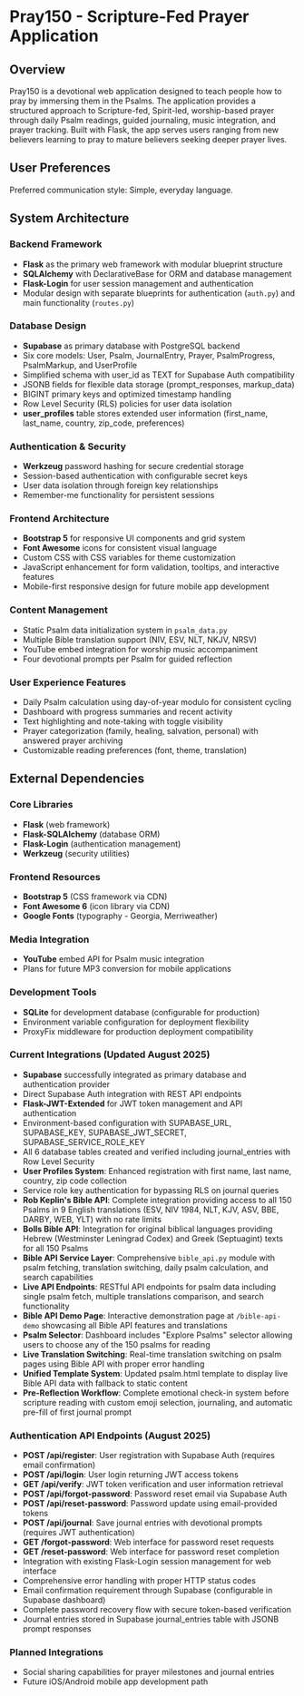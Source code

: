 # Pray150 - Scripture-Fed Prayer Application

## Overview

Pray150 is a devotional web application designed to teach people how to pray by immersing them in the Psalms. The application provides a structured approach to Scripture-fed, Spirit-led, worship-based prayer through daily Psalm readings, guided journaling, music integration, and prayer tracking. Built with Flask, the app serves users ranging from new believers learning to pray to mature believers seeking deeper prayer lives.

## User Preferences

Preferred communication style: Simple, everyday language.

## System Architecture

### Backend Framework
- **Flask** as the primary web framework with modular blueprint structure
- **SQLAlchemy** with DeclarativeBase for ORM and database management
- **Flask-Login** for user session management and authentication
- Modular design with separate blueprints for authentication (`auth.py`) and main functionality (`routes.py`)

### Database Design
- **Supabase** as primary database with PostgreSQL backend 
- Six core models: User, Psalm, JournalEntry, Prayer, PsalmProgress, PsalmMarkup, and UserProfile
- Simplified schema with user_id as TEXT for Supabase Auth compatibility
- JSONB fields for flexible data storage (prompt_responses, markup_data)
- BIGINT primary keys and optimized timestamp handling
- Row Level Security (RLS) policies for user data isolation
- **user_profiles** table stores extended user information (first_name, last_name, country, zip_code, preferences)

### Authentication & Security
- **Werkzeug** password hashing for secure credential storage
- Session-based authentication with configurable secret keys
- User data isolation through foreign key relationships
- Remember-me functionality for persistent sessions

### Frontend Architecture
- **Bootstrap 5** for responsive UI components and grid system
- **Font Awesome** icons for consistent visual language
- Custom CSS with CSS variables for theme customization
- JavaScript enhancement for form validation, tooltips, and interactive features
- Mobile-first responsive design for future mobile app development

### Content Management
- Static Psalm data initialization system in `psalm_data.py`
- Multiple Bible translation support (NIV, ESV, NLT, NKJV, NRSV)
- YouTube embed integration for worship music accompaniment
- Four devotional prompts per Psalm for guided reflection

### User Experience Features
- Daily Psalm calculation using day-of-year modulo for consistent cycling
- Dashboard with progress summaries and recent activity
- Text highlighting and note-taking with toggle visibility
- Prayer categorization (family, healing, salvation, personal) with answered prayer archiving
- Customizable reading preferences (font, theme, translation)

## External Dependencies

### Core Libraries
- **Flask** (web framework)
- **Flask-SQLAlchemy** (database ORM)
- **Flask-Login** (authentication management)
- **Werkzeug** (security utilities)

### Frontend Resources
- **Bootstrap 5** (CSS framework via CDN)
- **Font Awesome 6** (icon library via CDN)
- **Google Fonts** (typography - Georgia, Merriweather)

### Media Integration
- **YouTube** embed API for Psalm music integration
- Plans for future MP3 conversion for mobile applications

### Development Tools
- **SQLite** for development database (configurable for production)
- Environment variable configuration for deployment flexibility
- ProxyFix middleware for production deployment compatibility

### Current Integrations (Updated August 2025)
- **Supabase** successfully integrated as primary database and authentication provider
- Direct Supabase Auth integration with REST API endpoints
- **Flask-JWT-Extended** for JWT token management and API authentication
- Environment-based configuration with SUPABASE_URL, SUPABASE_KEY, SUPABASE_JWT_SECRET, SUPABASE_SERVICE_ROLE_KEY
- All 6 database tables created and verified including journal_entries with Row Level Security
- **User Profiles System**: Enhanced registration with first name, last name, country, zip code collection
- Service role key authentication for bypassing RLS on journal queries
- **Rob Keplin's Bible API**: Complete integration providing access to all 150 Psalms in 9 English translations (ESV, NIV 1984, NLT, KJV, ASV, BBE, DARBY, WEB, YLT) with no rate limits
- **Bolls Bible API**: Integration for original biblical languages providing Hebrew (Westminster Leningrad Codex) and Greek (Septuagint) texts for all 150 Psalms
- **Bible API Service Layer**: Comprehensive `bible_api.py` module with psalm fetching, translation switching, daily psalm calculation, and search capabilities
- **Live API Endpoints**: RESTful API endpoints for psalm data including single psalm fetch, multiple translations comparison, and search functionality
- **Bible API Demo Page**: Interactive demonstration page at `/bible-api-demo` showcasing all Bible API features and translations
- **Psalm Selector**: Dashboard includes "Explore Psalms" selector allowing users to choose any of the 150 psalms for reading
- **Live Translation Switching**: Real-time translation switching on psalm pages using Bible API with proper error handling
- **Unified Template System**: Updated psalm.html template to display live Bible API data with fallback to static content
- **Pre-Reflection Workflow**: Complete emotional check-in system before scripture reading with custom emoji selection, journaling, and automatic pre-fill of first journal prompt

### Authentication API Endpoints (August 2025)
- **POST /api/register**: User registration with Supabase Auth (requires email confirmation)
- **POST /api/login**: User login returning JWT access tokens
- **GET /api/verify**: JWT token verification and user information retrieval
- **POST /api/forgot-password**: Password reset email via Supabase Auth
- **POST /api/reset-password**: Password update using email-provided tokens
- **POST /api/journal**: Save journal entries with devotional prompts (requires JWT authentication)
- **GET /forgot-password**: Web interface for password reset requests
- **GET /reset-password**: Web interface for password reset completion
- Integration with existing Flask-Login session management for web interface
- Comprehensive error handling with proper HTTP status codes
- Email confirmation requirement through Supabase (configurable in Supabase dashboard)
- Complete password recovery flow with secure token-based verification
- Journal entries stored in Supabase journal_entries table with JSONB prompt responses

### Planned Integrations
- Social sharing capabilities for prayer milestones and journal entries
- Future iOS/Android mobile app development path